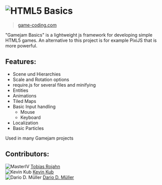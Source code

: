 # ![HTML5 Basics](http://www.game-codi.ng/media/html5-basics/html5_basics.png)

> [game-coding.com](http://game-codi.ng)

"Gamejam Basics" is a lightweight js framework for developing simple HTML5 games. An alternative to this project is for example PixiJS that is more powerful.

## Features:

* Scene und Hierarchies
* Scale and Rotation options
* require.js for several files and minifying
* Entities
* Animations
* Tiled Maps
* Basic Input handling
	* Mouse
	* Keyboard
* Localization
* Basic Particles

Used in many Gamejam projects

## Contributors:
![MasterIV](https://avatars2.githubusercontent.com/u/1334077?s=50) [Tobias Rojahn](https://github.com/MasterIV)<br />
![Kevin Kub](https://avatars3.githubusercontent.com/u/454950?s=50) [Kevin Kub](https://github.com/kevinkub)<br />
![Dario D. Müller](https://avatars1.githubusercontent.com/u/2358139?s=50) [Dario D. Müller](https://github.com/DariosKrimsKrams)

